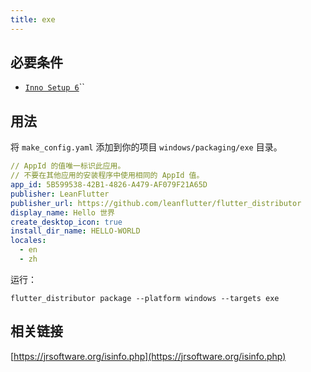 ```yaml
---
title: exe
---
```


## 必要条件

* [`Inno Setup 6`](https://jrsoftware.org/isinfo.php)``

## 用法

将 `make_config.yaml` 添加到你的项目 `windows/packaging/exe` 目录。

```yaml
// AppId 的值唯一标识此应用。
// 不要在其他应用的安装程序中使用相同的 AppId 值。
app_id: 5B599538-42B1-4826-A479-AF079F21A65D
publisher: LeanFlutter
publisher_url: https://github.com/leanflutter/flutter_distributor
display_name: Hello 世界
create_desktop_icon: true
install_dir_name: HELLO-WORLD
locales:
  - en
  - zh
```

运行：

```
flutter_distributor package --platform windows --targets exe
```

## 相关链接

[https://jrsoftware.org/isinfo.php](https://jrsoftware.org/isinfo.php)

